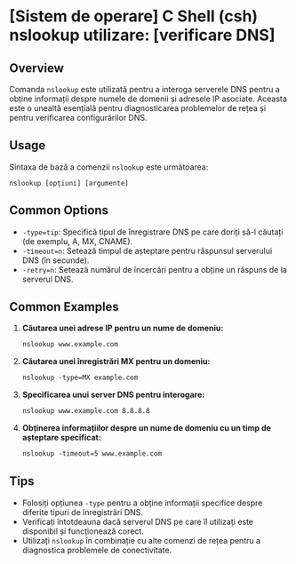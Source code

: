# [Sistem de operare] C Shell (csh) nslookup utilizare: [verificare DNS]

## Overview
Comanda `nslookup` este utilizată pentru a interoga serverele DNS pentru a obține informații despre numele de domenii și adresele IP asociate. Aceasta este o unealtă esențială pentru diagnosticarea problemelor de rețea și pentru verificarea configurărilor DNS.

## Usage
Sintaxa de bază a comenzii `nslookup` este următoarea:

```
nslookup [opțiuni] [argumente]
```

## Common Options
- `-type=tip`: Specifică tipul de înregistrare DNS pe care doriți să-l căutați (de exemplu, A, MX, CNAME).
- `-timeout=n`: Setează timpul de așteptare pentru răspunsul serverului DNS (în secunde).
- `-retry=n`: Setează numărul de încercări pentru a obține un răspuns de la serverul DNS.

## Common Examples
1. **Căutarea unei adrese IP pentru un nume de domeniu:**
   ```csh
   nslookup www.example.com
   ```

2. **Căutarea unei înregistrări MX pentru un domeniu:**
   ```csh
   nslookup -type=MX example.com
   ```

3. **Specificarea unui server DNS pentru interogare:**
   ```csh
   nslookup www.example.com 8.8.8.8
   ```

4. **Obținerea informațiilor despre un nume de domeniu cu un timp de așteptare specificat:**
   ```csh
   nslookup -timeout=5 www.example.com
   ```

## Tips
- Folosiți opțiunea `-type` pentru a obține informații specifice despre diferite tipuri de înregistrări DNS.
- Verificați întotdeauna dacă serverul DNS pe care îl utilizați este disponibil și funcționează corect.
- Utilizați `nslookup` în combinație cu alte comenzi de rețea pentru a diagnostica problemele de conectivitate.